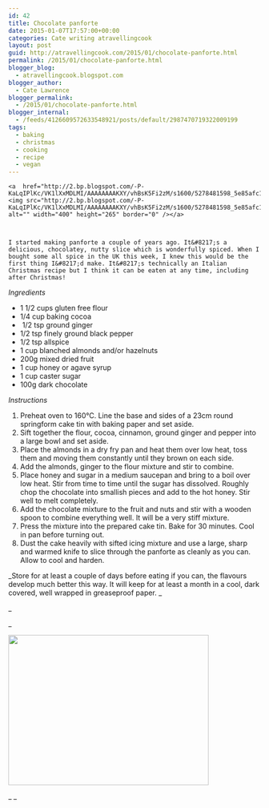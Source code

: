 ```yaml
---
id: 42
title: Chocolate panforte
date: 2015-01-07T17:57:00+00:00
categories: Cate writing atravellingcook
layout: post
guid: http://atravellingcook.com/2015/01/chocolate-panforte.html
permalink: /2015/01/chocolate-panforte.html
blogger_blog:
  - atravellingcook.blogspot.com
blogger_author:
  - Cate Lawrence
blogger_permalink:
  - /2015/01/chocolate-panforte.html
blogger_internal:
  - /feeds/4126609572633548921/posts/default/2987470719322009199
tags:
  - baking
  - christmas
  - cooking
  - recipe
  - vegan
---
```


  
    <a  href="http://2.bp.blogspot.com/-P-KaLqIPlKc/VK1lXxMDLMI/AAAAAAAAKXY/vhBsK5Fi2zM/s1600/5278481598_5e85afc167_o.jpg"><img src="http://2.bp.blogspot.com/-P-KaLqIPlKc/VK1lXxMDLMI/AAAAAAAAKXY/vhBsK5Fi2zM/s1600/5278481598_5e85afc167_o.jpg" alt="" width="400" height="265" border="0" /></a>
  
  
  
    I started making panforte a couple of years ago. It&#8217;s a delicious, chocolatey, nutty slice which is wonderfully spiced. When I bought some all spice in the UK this week, I knew this would be the first thing I&#8217;d make. It&#8217;s technically an Italian Christmas recipe but I think it can be eaten at any time, including after Christmas!
  





  <i>Ingredients</i> 
  
  <ul>
    <li>
      1 1/2 cups gluten free flour
    </li>
    <li>
      1/4 cup baking cocoa
    </li>
    <li>
       1/2 tsp ground ginger
    </li>
    <li>
      1/2 tsp finely ground black pepper
    </li>
    <li>
      1/2 tsp allspice
    </li>
    <li>
      1 cup blanched almonds and/or hazelnuts
    </li>
    <li>
      200g mixed dried fruit
    </li>
    <li>
      1 cup honey or agave syrup
    </li>
    <li>
      1 cup caster sugar
    </li>
    <li>
      100g dark chocolate
    </li>
  </ul>






  <i>Instructions</i>


  1. Preheat oven to 160°C. Line the base and sides of a 23cm round springform cake tin with baking paper and set aside.
  2. Sift together the flour, cocoa, cinnamon, ground ginger and pepper into a large bowl and set aside.
  3. Place the almonds in a dry fry pan and heat them over low heat, toss them and moving them constantly until they brown on each side.
  4. Add the almonds, ginger to the flour mixture and stir to combine.
  5. Place honey and sugar in a medium saucepan and bring to a boil over low heat. Stir from time to time until the sugar has dissolved. Roughly chop the chocolate into smallish pieces and add to the hot honey. Stir well to melt completely.
  6. Add the chocolate mixture to the fruit and nuts and stir with a wooden spoon to combine everything well. It will be a very stiff mixture.
  7. Press the mixture into the prepared cake tin. Bake for 30 minutes. Cool in pan before turning out.
  8. Dust the cake heavily with sifted icing mixture and use a large, sharp and warmed knife to slice through the panforte as cleanly as you can. Allow to cool and harden.

_Store for at least a couple of days before eating if you can, the flavours develop much better this way. It will keep for at least a month in a cool, dark covered, well wrapped in greaseproof paper. _
  
_
  
_ 


  <a  href="http://4.bp.blogspot.com/-epXwzb1cb8s/VK1lL-GQuZI/AAAAAAAAKXQ/25UtCGusS_Q/s1600/Panforte_everywhere.jpg"><img src="http://4.bp.blogspot.com/-epXwzb1cb8s/VK1lL-GQuZI/AAAAAAAAKXQ/25UtCGusS_Q/s1600/Panforte_everywhere.jpg" alt="" width="400" height="300" border="0" /></a>





_ _